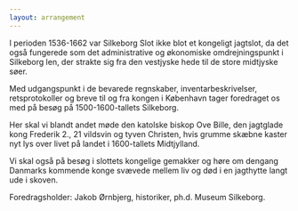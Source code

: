 ```yaml
---
layout: arrangement
---
```


I perioden 1536-1662 var Silkeborg Slot ikke blot et kongeligt jagtslot, da det også fungerede som det administrative og økonomiske omdrejningspunkt i Silkeborg len, der strakte sig fra den vestjyske hede til de store midtjyske søer. 

Med udgangspunkt i de bevarede regnskaber, inventarbeskrivelser, retsprotokoller og breve til og fra kongen i København tager foredraget os med på besøg på 1500-1600-tallets Silkeborg. 

Her skal vi blandt andet møde den katolske biskop Ove Bille, den jagtglade kong Frederik 2., 21 vildsvin og tyven Christen, hvis grumme skæbne kaster nyt lys over livet på landet i 1600-tallets Midtjylland. 

Vi skal også på besøg i slottets kongelige gemakker og høre om dengang Danmarks kommende konge svævede mellem liv og død i en jagthytte langt ude i skoven.

Foredragsholder: Jakob Ørnbjerg, historiker, ph.d. Museum Silkeborg.
